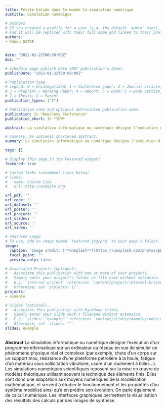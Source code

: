 ```yaml
---
title: Petite balade dans le monde la simulation numérique
subtitle: Simulation numérique

# Authors
# If you created a profile for a user (e.g. the default `admin` user), write the username (folder name) here 
# and it will be replaced with their full name and linked to their profile.
authors:
- Kokou DOTSE


date: "2022-01-22T00:00:00Z"
doi: ""

# Schedule page publish date (NOT publication's date).
publishDate: "2022-01-22T00:00:00Z"

# Publication type.
# Legend: 0 = Uncategorized; 1 = Conference paper; 2 = Journal article;
# 3 = Preprint / Working Paper; 4 = Report; 5 = Book; 6 = Book section;
# 7 = Thesis; 8 = Patent
publication_types: ["1"]

# Publication name and optional abbreviated publication name.
publication: In *Wowchemy Conference*
publication_short: In *ICW*

abstract: La simulation informatique ou numérique désigne l'exécution d'un programme informatique sur un ordinateur ou réseau en vue de simuler un phénomène physique réel et complexe (par exemple, chute d’un corps sur un support mou, résistance d’une plateforme pétrolière à la houle, fatigue d’un matériau sous sollicitation vibratoire, usure d’un roulement à billes…). Les simulations numériques scientifiques reposent sur la mise en œuvre de modèles théoriques utilisant souvent la technique des éléments finis. Elles sont donc une adaptation aux moyens numériques de la modélisation mathématique, et servent à étudier le fonctionnement et les propriétés d’un système modélisé ainsi qu’à en prédire son évolution. On parle également de calcul numérique. Les interfaces graphiques permettent la visualisation des résultats des calculs par des images de synthèse.

# Summary. An optional shortened abstract.
summary: La simulation informatique ou numérique désigne l'exécution d'un programme informatique sur un ordinateur ou réseau en vue de simuler un phénomène physique réel et complexe (par exemple, chute d’un corps sur un support mou, résistance d’une plateforme pétrolière à la houle, fatigue d’un matériau sous sollicitation vibratoire, usure d’un roulement à billes…). Les simulations numériques scientifiques reposent sur la mise en œuvre de modèles théoriques utilisant souvent la technique des éléments finis. Elles sont donc une adaptation aux moyens numériques de la modélisation mathématique, et servent à étudier le fonctionnement et les propriétés d’un système modélisé ainsi qu’à en prédire son évolution. On parle également de calcul numérique. Les interfaces graphiques permettent la visualisation des résultats des calculs par des images de synthèse.

tags: []

# Display this page in the Featured widget?
featured: true

# Custom links (uncomment lines below)
# links:
# - name: Custom Link
#   url: http://example.org

url_pdf: ''
url_code: ''
url_dataset: ''
url_poster: ''
url_project: ''
url_slides: ''
url_source: ''
url_video: ''

# Featured image
# To use, add an image named `featured.jpg/png` to your page's folder. 
image:
  caption: 'Image credit: [**Unsplash**](https://unsplash.com/photos/pLCdAaMFLTE)'
  focal_point: ""
  preview_only: false

# Associated Projects (optional).
#   Associate this publication with one or more of your projects.
#   Simply enter your project's folder or file name without extension.
#   E.g. `internal-project` references `content/project/internal-project/index.md`.
#   Otherwise, set `projects: []`.
projects:
- example

# Slides (optional).
#   Associate this publication with Markdown slides.
#   Simply enter your slide deck's filename without extension.
#   E.g. `slides: "example"` references `content/slides/example/index.md`.
#   Otherwise, set `slides: ""`.
slides: example
---
```



**Abstract** La simulation informatique ou numérique désigne l'exécution d'un programme informatique sur un ordinateur ou réseau en vue de simuler un phénomène physique réel et complexe (par exemple, chute d’un corps sur un support mou, résistance d’une plateforme pétrolière à la houle, fatigue d’un matériau sous sollicitation vibratoire, usure d’un roulement à billes…). Les simulations numériques scientifiques reposent sur la mise en œuvre de modèles théoriques utilisant souvent la technique des éléments finis. Elles sont donc une adaptation aux moyens numériques de la modélisation mathématique, et servent à étudier le fonctionnement et les propriétés d’un système modélisé ainsi qu’à en prédire son évolution. On parle également de calcul numérique. Les interfaces graphiques permettent la visualisation des résultats des calculs par des images de synthèse.